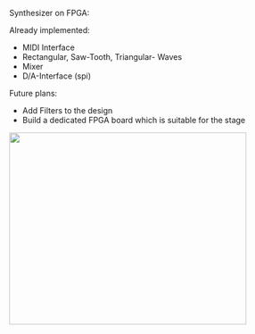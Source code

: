 Synthesizer on FPGA:

Already implemented:

  * MIDI Interface
  * Rectangular, Saw-Tooth, Triangular- Waves
  * Mixer
  * D/A-Interface (spi)

Future plans:

  * Add Filters to the design
  * Build a dedicated FPGA board which is suitable for the stage

<a href='http://www.youtube.com/watch?feature=player_embedded&v=5--0dR5_4ZQ' target='_blank'><img src='http://img.youtube.com/vi/5--0dR5_4ZQ/0.jpg' width='425' height=344 /></a>